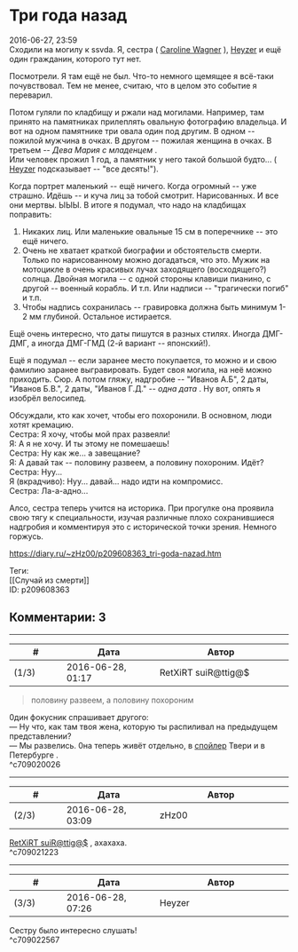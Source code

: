 Три года назад
==============

  
2016-06-27, 23:59  
 Сходили на могилу к ssvda. Я, сестра (  [Caroline Wagner](http://docgoldenhand.diary.ru "\"Полет - это когда не падают\" © zHz")  ),  [Heyzer](http://heyzero.diary.ru "Orca")  и ещё один гражданин, которого тут нет.   
   
 Посмотрели. Я там ещё не был. Что-то немного щемящее я всё-таки почувствовал. Тем не менее, считаю, что в целом это событие я переварил.   
   
 Потом гуляли по кладбищу и ржали над могилами. Например, там принято на памятниках прилеплять овальную фотографию владельца. И вот на одном памятнике три овала один под другим. В одном -- пожилой мужчина в очках. В другом -- пожилая женщина в очках. В третьем --  *Дева Мария с младенцем*  .   
 Или человек прожил 1 год, а памятник у него такой большой будто... (  [Heyzer](http://heyzero.diary.ru "Orca")  подсказывает -- "все десять!").   
   
 Когда портрет маленький -- ещё ничего. Когда огромный -- уже страшно. Идёшь -- и куча лиц за тобой смотрит. Нарисованных. И все они мертвы. ЫЫЫ. В итоге я подумал, что надо на кладбищах поправить:   
 1) Никаких лиц. Или маленькие овальные 15 см в поперечнике -- это ещё ничего.   
 2) Очень не хватает краткой биографии и обстоятельств смерти. Только по нарисованному можно догадаться, что это. Мужик на мотоцикле в очень красивых лучах заходящего (восходящего?) солнца. Двойная могила -- с одной стороны клавиши пианино, с другой -- военный корабль. И т.п. Или надписи -- "трагически погиб" и т.п.   
 3) Чтобы надпись сохранилась -- гравировка должна быть минимум 1-2 мм глубиной. Остальное истирается.   
   
 Ещё очень интересно, что даты пишутся в разных стилях. Иногда ДМГ-ДМГ, а иногда ДМГ-ГМД (2-й вариант -- японский!).   
   
 Ещё я подумал -- если заранее место покупается, то можно и и свою фамилию заранее выгравировать. Будет своя могила, на неё можно приходить. Сюр. А потом гляжу, надгробие -- "Иванов А.Б", 2 даты, "Иванов Б.В.", 2 даты, "Иванов Г.Д." --  *одна дата*  . Ну вот, опять я изобрёл велосипед.   
   
 Обсуждали, кто как хочет, чтобы его похоронили. В основном, люди хотят кремацию.   
 Сестра: Я хочу, чтобы мой прах развеяли!   
 Я: А я не хочу. И ты этому не помешаешь!   
 Сестра: Ну как же... а завещание?   
 Я: А давай так -- половину развеем, а половину похороним. Идёт?   
 Сестра: Нуу...   
 Я (вкрадчиво): Нуу... давай... надо идти на компромисс.   
 Сестра: Ла-а-адно...   
   
 Алсо, сестра теперь учится на историка. При прогулке она проявила свою тягу к специальности, изучая различные плохо сохранившиеся надгробия и комментируя это с исторической точки зрения. Немного горжусь.   
  
<https://diary.ru/~zHz00/p209608363_tri-goda-nazad.htm>  
  
Теги:  
[[Случай из смерти]]  
ID: p209608363  


Комментарии: 3
--------------

  


---



|         #         |              Дата              |                     Автор                     |           ID           |
| --- | --- | --- | --- |
| (1/3) | 2016-06-28, 01:17 | RetXiRT suiR@ttig@$ | c709020026 |

  
  
>   половину развеем, а половину похороним  

 0дин фокусник спрашивает другого:   
 — Ну что, как там твоя жена, которую ты распиливал на предыдущем представлении?   
 — Мы развелись. 0на теперь живёт отдельно, в  [спойлер](https://zHz00.diary.ru/p209608363.htm?index=1#linkmore209608363m1)    Твери и в Петербурге   .    
 ^c709020026

---



|         #         |              Дата              |                     Автор                     |           ID           |
| --- | --- | --- | --- |
| (2/3) | 2016-06-28, 03:09 | zHz00 | c709021223 |

  
  [RetXiRT suiR@ttig@$](http://Hellspawn.diary.ru "Горчичник")  , ахахаха.   
 ^c709021223

---



|         #         |              Дата              |                     Автор                     |           ID           |
| --- | --- | --- | --- |
| (3/3) | 2016-06-28, 07:26 | Heyzer | c709022567 |

  
 Сестру было интересно слушать!   
 ^c709022567